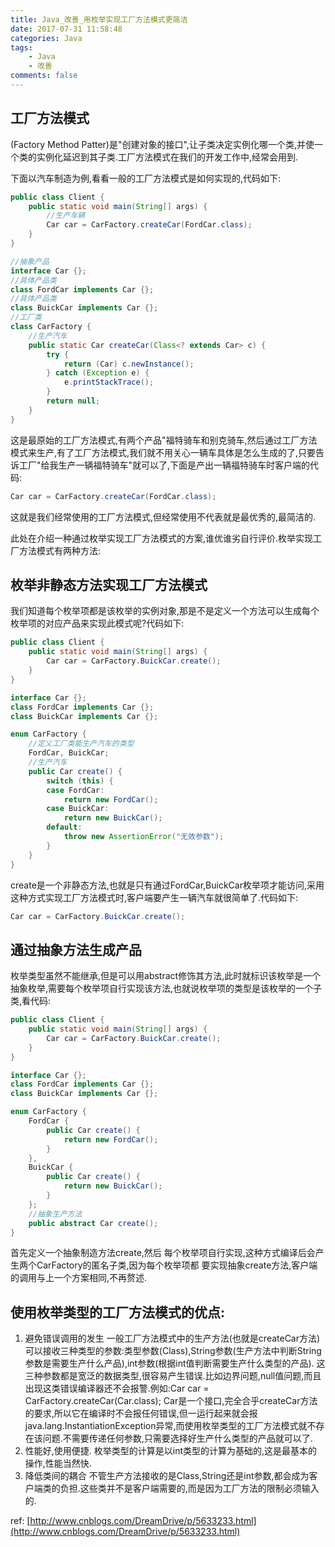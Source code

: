 ```yaml
---
title: Java_改善_用枚举实现工厂方法模式更简洁
date: 2017-07-31 11:58:48
categories: Java
tags:
    - Java
    - 改善
comments: false
---
```


## 工厂方法模式
(Factory Method Patter)是"创建对象的接口",让子类决定实例化哪一个类,并使一个类的实例化延迟到其子类.工厂方法模式在我们的开发工作中,经常会用到.

下面以汽车制造为例,看看一般的工厂方法模式是如何实现的,代码如下:
```java
public class Client {
    public static void main(String[] args) {
        //生产车辆
        Car car = CarFactory.createCar(FordCar.class);
    }
}

//抽象产品
interface Car {};
//具体产品类
class FordCar implements Car {};
//具体产品类
class BuickCar implements Car {};
//工厂类
class CarFactory {
    //生产汽车
    public static Car createCar(Class<? extends Car> c) {
        try {
            return (Car) c.newInstance();
        } catch (Exception e) {
            e.printStackTrace();
        }
        return null;
    }
}
```
这是最原始的工厂方法模式,有两个产品"福特骑车和别克骑车,然后通过工厂方法模式来生产,有了工厂方法模式,我们就不用关心一辆车具体是怎么生成的了,只要告诉工厂"给我生产一辆福特骑车"就可以了,下面是产出一辆福特骑车时客户端的代码:
```java
Car car = CarFactory.createCar(FordCar.class);
```
这就是我们经常使用的工厂方法模式,但经常使用不代表就是最优秀的,最简洁的.

此处在介绍一种通过枚举实现工厂方法模式的方案,谁优谁劣自行评价.枚举实现工厂方法模式有两种方法:

## 枚举非静态方法实现工厂方法模式

我们知道每个枚举项都是该枚举的实例对象,那是不是定义一个方法可以生成每个枚举项的对应产品来实现此模式呢?代码如下:
```java
public class Client {
    public static void main(String[] args) {
        Car car = CarFactory.BuickCar.create();
    }
}

interface Car {};
class FordCar implements Car {};
class BuickCar implements Car {};

enum CarFactory {
    //定义工厂类能生产汽车的类型
    FordCar, BuickCar;
    //生产汽车
    public Car create() {
        switch (this) {
        case FordCar:
            return new FordCar();
        case BuickCar:
            return new BuickCar();
        default:
            throw new AssertionError("无效参数");
        }
    }
}
```
create是一个非静态方法,也就是只有通过FordCar,BuickCar枚举项才能访问,采用这种方式实现工厂方法模式时,客户端要产生一辆汽车就很简单了.代码如下:
```java
Car car = CarFactory.BuickCar.create();
```

## 通过抽象方法生成产品

枚举类型虽然不能继承,但是可以用abstract修饰其方法,此时就标识该枚举是一个抽象枚举,需要每个枚举项自行实现该方法,也就说枚举项的类型是该枚举的一个子类,看代码:
```java
public class Client {
    public static void main(String[] args) {
        Car car = CarFactory.BuickCar.create();
    }
}

interface Car {};
class FordCar implements Car {};
class BuickCar implements Car {};

enum CarFactory {
    FordCar {
        public Car create() {
            return new FordCar();
        }
    },
    BuickCar {
        public Car create() {
            return new BuickCar();
        }
    };
    //抽象生产方法
    public abstract Car create();
}
```
首先定义一个抽象制造方法create,然后 每个枚举项自行实现,这种方式编译后会产生两个CarFactory的匿名子类,因为每个枚举项都 要实现抽象create方法,客户端的调用与上一个方案相同,不再赘述.

## 使用枚举类型的工厂方法模式的优点:

1. 避免错误调用的发生
一般工厂方法模式中的生产方法(也就是createCar方法)可以接收三种类型的参数:类型参数(Class),String参数(生产方法中判断String参数是需要生产什么产品),int参数(根据int值判断需要生产什么类型的产品).
这三种参数都是宽泛的数据类型,很容易产生错误.比如边界问题,null值问题,而且出现这类错误编译器还不会报警.例如:Car car = CarFactory.createCar(Car.class);
Car是一个接口,完全合乎createCar方法的要求,所以它在编译时不会报任何错误,但一运行起来就会报java.lang.InstantiationException异常,而使用枚举类型的工厂方法模式就不存在该问题.不需要传递任何参数,只需要选择好生产什么类型的产品就可以了.
2. 性能好,使用便捷.
枚举类型的计算是以int类型的计算为基础的,这是最基本的操作,性能当然快.
3. 降低类间的耦合
不管生产方法接收的是Class,String还是int参数,都会成为客户端类的负担.这些类并不是客户端需要的,而是因为工厂方法的限制必须输入的.

ref:
[http://www.cnblogs.com/DreamDrive/p/5633233.html](http://www.cnblogs.com/DreamDrive/p/5633233.html)

